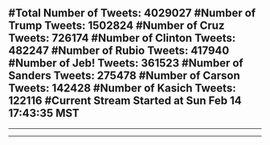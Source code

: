 #Total Number of Tweets: 4029027 
#Number of Trump Tweets: 1502824
#Number of Cruz Tweets: 726174
#Number of Clinton Tweets: 482247
#Number of Rubio Tweets: 417940
#Number of Jeb! Tweets: 361523
#Number of Sanders Tweets: 275478
#Number of Carson Tweets: 142428
#Number of Kasich Tweets: 122116
#Current Stream Started at Sun Feb 14 17:43:35 MST
---
---
---
